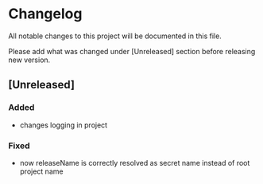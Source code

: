 # Changelog
All notable changes to this project will be documented in this file.

Please add what was changed under [Unreleased] section before releasing new version.

## [Unreleased]

### Added
- changes logging in project

### Fixed
- now releaseName is correctly resolved as secret name instead of root project name
 